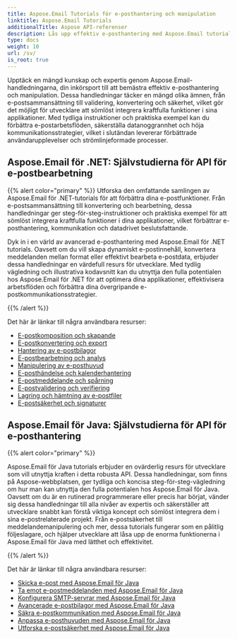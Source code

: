 ```yaml
---
title: Aspose.Email Tutorials för e-posthantering och manipulation
linktitle: Aspose.Email Tutorials
additionalTitle: Aspose API-referenser
description: Lås upp effektiv e-posthantering med Aspose.Email tutorials. Från komposition till säkerhet, behärska olika aspekter för förbättrade arbetsflöden och användarupplevelser.
type: docs
weight: 10
url: /sv/
is_root: true
---
```

Upptäck en mängd kunskap och expertis genom Aspose.Email-handledningarna, din inkörsport till att bemästra effektiv e-posthantering och manipulation. Dessa handledningar täcker en mängd olika ämnen, från e-postsammansättning till validering, konvertering och säkerhet, vilket gör det möjligt för utvecklare att sömlöst integrera kraftfulla funktioner i sina applikationer. Med tydliga instruktioner och praktiska exempel kan du förbättra e-postarbetsflöden, säkerställa datanoggrannhet och höja kommunikationsstrategier, vilket i slutändan levererar förbättrade användarupplevelser och strömlinjeformade processer.

## Aspose.Email för .NET: Självstudierna för API för e-postbearbetning
{{% alert color="primary" %}}
Utforska den omfattande samlingen av Aspose.Email för .NET-tutorials för att förbättra dina e-postfunktioner. Från e-postsammansättning till konvertering och bearbetning, dessa handledningar ger steg-för-steg-instruktioner och praktiska exempel för att sömlöst integrera kraftfulla funktioner i dina applikationer, vilket förbättrar e-posthantering, kommunikation och datadrivet beslutsfattande.

Dyk in i en värld av avancerad e-posthantering med Aspose.Email för .NET tutorials. Oavsett om du vill skapa dynamiskt e-postinnehåll, konvertera meddelanden mellan format eller effektivt bearbeta e-postdata, erbjuder dessa handledningar en värdefull resurs för utvecklare. Med tydlig vägledning och illustrativa kodavsnitt kan du utnyttja den fulla potentialen hos Aspose.Email för .NET för att optimera dina applikationer, effektivisera arbetsflöden och förbättra dina övergripande e-postkommunikationsstrategier.

{{% /alert %}}

Det här är länkar till några användbara resurser:
- [E-postkomposition och skapande](./net/email-composition-and-creation/)
- [E-postkonvertering och export](./net/email-conversion-and-export/)
- [Hantering av e-postbilagor](./net/email-attachment-handling/)
- [E-postbearbetning och analys](./net/email-processing-and-analysis/)
- [Manipulering av e-posthuvud](./net/email-header-manipulation/)
- [E-posthändelse och kalenderhantering](./net/email-event-and-calendar-handling/)
- [E-postmeddelande och spårning](./net/email-notification-and-tracking/)
- [E-postvalidering och verifiering](./net/email-validation-and-verification/)
- [Lagring och hämtning av e-postfiler](./net/email-file-storage-and-retrieval/)
- [E-postsäkerhet och signaturer](./net/email-security-and-signatures/)

## Aspose.Email för Java: Självstudierna för API för e-posthantering
{{% alert color="primary" %}}

Aspose.Email för Java tutorials erbjuder en ovärderlig resurs för utvecklare som vill utnyttja kraften i detta robusta API. Dessa handledningar, som finns på Aspose-webbplatsen, ger tydliga och koncisa steg-för-steg-vägledning om hur man kan utnyttja den fulla potentialen hos Aspose.Email för Java. Oavsett om du är en rutinerad programmerare eller precis har börjat, vänder sig dessa handledningar till alla nivåer av expertis och säkerställer att utvecklare snabbt kan förstå viktiga koncept och sömlöst integrera dem i sina e-postrelaterade projekt. Från e-postsäkerhet till meddelandemanipulering och mer, dessa tutorials fungerar som en pålitlig följeslagare, och hjälper utvecklare att låsa upp de enorma funktionerna i Aspose.Email för Java med lätthet och effektivitet.


{{% /alert %}}

Det här är länkar till några användbara resurser:
- [Skicka e-post med Aspose.Email för Java](./java/sending-emails/)
- [Ta emot e-postmeddelanden med Aspose.Email för Java](./java/receiving-emails/)
- [Konfigurera SMTP-servrar med Aspose.Email för Java](./java/configuring-smtp-servers/)
- [Avancerade e-postbilagor med Aspose.Email för Java](./java/advanced-email-attachments/)
- [Säkra e-postkommunikation med Aspose.Email för Java](./java/securing-email-communications/)
- [Anpassa e-posthuvuden med Aspose.Email för Java](./java/customizing-email-headers/)
- [Utforska e-postsäkerhet med Aspose.Email för Java](./java/exploring-email-security/)